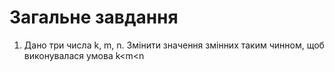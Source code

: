 # Загальне завдання

1. Дано три  числа k, m, n. Змінити значення змінних таким чинном, щоб виконувалася умова k<m<n
